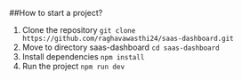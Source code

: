 ##How to start a project?
1. Clone the repository `git clone https://github.com/raghavawasthi24/saas-dashboard.git`
2. Move to directory saas-dashboard `cd saas-dashboard`
3. Install dependencies `npm install`
4. Run the project `npm run dev`



